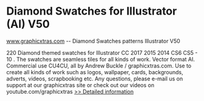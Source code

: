# Diamond Swatches for Illustrator (AI) V50
www.graphicxtras.com -- Diamond Swatches patterns Illustrator V50

220 Diamond themed swatches for Illustrator CC 2017 2015 2014 CS6 CS5 - 10 . The swatches are seamless tiles for all kinds of work. Vector format AI. Commercial use CU4CU, all by Andrew Buckle / graphicxtras.com. Use to create all kinds of work such as logos, wallpaper, cards, backgrounds, adverts, videos, scrapbooking etc. Any questions, please e-mail us on support at our graphicxtras site or check out our videos on youtube.com/graphicxtras
[>> Detailed information](https://secure.shareit.com/shareit/product.html?productid=300614123&affiliateid=200057808)